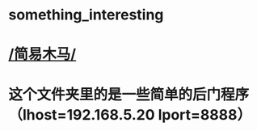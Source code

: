# something_interesting
# <a href='/简易木马/'>/简易木马/ </a>
# <p>这个文件夹里的是一些简单的后门程序（lhost=192.168.5.20  lport=8888）</p>